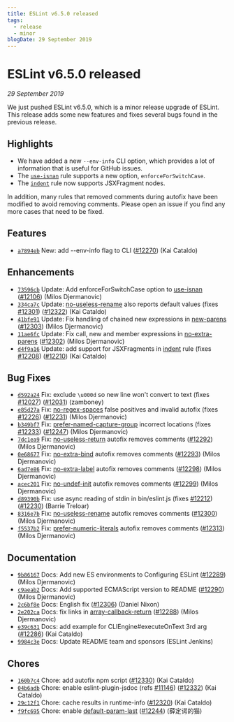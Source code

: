 ```yaml
---
title: ESLint v6.5.0 released
tags:
  - release
  - minor
blogDate: 29 September 2019
---
```

# ESLint v6.5.0 released

_29 September 2019_

We just pushed ESLint v6.5.0, which is a minor release upgrade of ESLint. This release adds some new features and fixes several bugs found in the previous release.

## Highlights

* We have added a new `--env-info` CLI option, which provides a lot of information that is useful for GitHub issues.
* The [`use-isnan`](/docs/rules/use-isnan) rule supports a new option, `enforceForSwitchCase`.
* The [`indent`](/docs/rules/indent) rule now supports JSXFragment nodes.

In addition, many rules that removed comments during autofix have been modified to avoid removing comments. Please open an issue if you find any more cases that need to be fixed.

## Features


* [`a7894eb`](https://github.com/eslint/eslint/commit/a7894ebb43523152d36720efa770bb1fe8b58c07) New: add --env-info flag to CLI ([#12270](https://github.com/eslint/eslint/issues/12270)) (Kai Cataldo)


## Enhancements


* [`73596cb`](https://github.com/eslint/eslint/commit/73596cbdf0a12e2878b2994783f9b969b0c5fbeb) Update: Add enforceForSwitchCase option to [use-isnan](/docs/rules/use-isnan) ([#12106](https://github.com/eslint/eslint/issues/12106)) (Milos Djermanovic)
* [`334ca7c`](https://github.com/eslint/eslint/commit/334ca7c8b9c18ac097849c1cefaa43097a4e51dc) Update: [no-useless-rename](/docs/rules/no-useless-rename) also reports default values (fixes [#12301](https://github.com/eslint/eslint/issues/12301)) ([#12322](https://github.com/eslint/eslint/issues/12322)) (Kai Cataldo)
* [`41bfe91`](https://github.com/eslint/eslint/commit/41bfe919c06932b7e58cd9ead20157e06656160a) Update: Fix handling of chained new expressions in [new-parens](/docs/rules/new-parens) ([#12303](https://github.com/eslint/eslint/issues/12303)) (Milos Djermanovic)
* [`11ae6fc`](https://github.com/eslint/eslint/commit/11ae6fcb5d5503e5dea41c02780369efe51f0bb9) Update: Fix call, new and member expressions in [no-extra-parens](/docs/rules/no-extra-parens) ([#12302](https://github.com/eslint/eslint/issues/12302)) (Milos Djermanovic)
* [`d4f9a16`](https://github.com/eslint/eslint/commit/d4f9a16af7e00021e2ed63823d9c2f149bc985d6) Update: add support for JSXFragments in [indent](/docs/rules/indent) rule (fixes [#12208](https://github.com/eslint/eslint/issues/12208)) ([#12210](https://github.com/eslint/eslint/issues/12210)) (Kai Cataldo)


## Bug Fixes


* [`d592a24`](https://github.com/eslint/eslint/commit/d592a248d67920f7200925c003f10853d29f1f8d) Fix: exclude `\u000d` so new line won't convert to text (fixes [#12027](https://github.com/eslint/eslint/issues/12027)) ([#12031](https://github.com/eslint/eslint/issues/12031)) (zamboney)
* [`e85d27a`](https://github.com/eslint/eslint/commit/e85d27af427d6185ac553a0d801b5103153426d4) Fix: [no-regex-spaces](/docs/rules/no-regex-spaces) false positives and invalid autofix (fixes [#12226](https://github.com/eslint/eslint/issues/12226)) ([#12231](https://github.com/eslint/eslint/issues/12231)) (Milos Djermanovic)
* [`b349bf7`](https://github.com/eslint/eslint/commit/b349bf79ad56dded826bc99cb52c3551af34fa63) Fix: [prefer-named-capture-group](/docs/rules/prefer-named-capture-group) incorrect locations (fixes [#12233](https://github.com/eslint/eslint/issues/12233)) ([#12247](https://github.com/eslint/eslint/issues/12247)) (Milos Djermanovic)
* [`7dc1ea9`](https://github.com/eslint/eslint/commit/7dc1ea9a1b9a21daaffcf712ba9c0e91af81b906) Fix: [no-useless-return](/docs/rules/no-useless-return) autofix removes comments ([#12292](https://github.com/eslint/eslint/issues/12292)) (Milos Djermanovic)
* [`0e68677`](https://github.com/eslint/eslint/commit/0e68677ec0aaf060a071ecf71e4af954dddb6af0) Fix: [no-extra-bind](/docs/rules/no-extra-bind) autofix removes comments ([#12293](https://github.com/eslint/eslint/issues/12293)) (Milos Djermanovic)
* [`6ad7e86`](https://github.com/eslint/eslint/commit/6ad7e864303e56a39c89569d50c6caf80752ee21) Fix: [no-extra-label](/docs/rules/no-extra-label) autofix removes comments ([#12298](https://github.com/eslint/eslint/issues/12298)) (Milos Djermanovic)
* [`acec201`](https://github.com/eslint/eslint/commit/acec201f06df780791179ad92cfc484f9b6d23d4) Fix: [no-undef-init](/docs/rules/no-undef-init) autofix removes comments ([#12299](https://github.com/eslint/eslint/issues/12299)) (Milos Djermanovic)
* [`d89390b`](https://github.com/eslint/eslint/commit/d89390b75e3e9993f347387a49b0ac5550f45c7f) Fix: use async reading of stdin in bin/eslint.js (fixes [#12212](https://github.com/eslint/eslint/issues/12212)) ([#12230](https://github.com/eslint/eslint/issues/12230)) (Barrie Treloar)
* [`8316e7b`](https://github.com/eslint/eslint/commit/8316e7be5a9429513d7ecf2ee2afc40ab4415b8f) Fix: [no-useless-rename](/docs/rules/no-useless-rename) autofix removes comments ([#12300](https://github.com/eslint/eslint/issues/12300)) (Milos Djermanovic)
* [`f5537b2`](https://github.com/eslint/eslint/commit/f5537b2ed0b0b5e51a34c22cdd4ebfd024eaea3d) Fix: [prefer-numeric-literals](/docs/rules/prefer-numeric-literals) autofix removes comments ([#12313](https://github.com/eslint/eslint/issues/12313)) (Milos Djermanovic)


## Documentation


* [`9b86167`](https://github.com/eslint/eslint/commit/9b86167e6f053e4a72bf68ebc79db53903f7f8c3) Docs: Add new ES environments to Configuring ESLint ([#12289](https://github.com/eslint/eslint/issues/12289)) (Milos Djermanovic)
* [`c9aeab2`](https://github.com/eslint/eslint/commit/c9aeab21a71c6743f51163b7a8fdf4f0cbfcdbde) Docs: Add supported ECMAScript version to README ([#12290](https://github.com/eslint/eslint/issues/12290)) (Milos Djermanovic)
* [`2c6bf8e`](https://github.com/eslint/eslint/commit/2c6bf8ea9c8a8f94746f980bd5bea0a8c5c4d6b7) Docs: English fix ([#12306](https://github.com/eslint/eslint/issues/12306)) (Daniel Nixon)
* [`2e202ca`](https://github.com/eslint/eslint/commit/2e202ca2228846e6226aa8dd99c614d572fb86a8) Docs: fix links in [array-callback-return](/docs/rules/array-callback-return) ([#12288](https://github.com/eslint/eslint/issues/12288)) (Milos Djermanovic)
* [`e39c631`](https://github.com/eslint/eslint/commit/e39c6318af0fd27edd5fd2aaf2b24a3e204005dd) Docs: add example for CLIEngine#executeOnText 3rd arg ([#12286](https://github.com/eslint/eslint/issues/12286)) (Kai Cataldo)
* [`9984c3e`](https://github.com/eslint/eslint/commit/9984c3e27c92de76b8c05a58525dbcea12b10b83) Docs: Update README team and sponsors (ESLint Jenkins)


## Chores


* [`160b7c4`](https://github.com/eslint/eslint/commit/160b7c46b556ccb6023eb411a8be8801a4bda6df) Chore: add autofix npm script ([#12330](https://github.com/eslint/eslint/issues/12330)) (Kai Cataldo)
* [`04b6adb`](https://github.com/eslint/eslint/commit/04b6adb7f1bcb2b6cb3fa377b1ca4cecd810630e) Chore: enable eslint-plugin-jsdoc (refs [#11146](https://github.com/eslint/eslint/issues/11146)) ([#12332](https://github.com/eslint/eslint/issues/12332)) (Kai Cataldo)
* [`29c12f1`](https://github.com/eslint/eslint/commit/29c12f18726a3afb21fc89ab1bdacc6972d49e68) Chore: cache results in runtime-info ([#12320](https://github.com/eslint/eslint/issues/12320)) (Kai Cataldo)
* [`f9fc695`](https://github.com/eslint/eslint/commit/f9fc695d77c19cd5ecb3f0e97e1ea124c8543409) Chore: enable [default-param-last](/docs/rules/default-param-last) ([#12244](https://github.com/eslint/eslint/issues/12244)) (薛定谔的猫)
